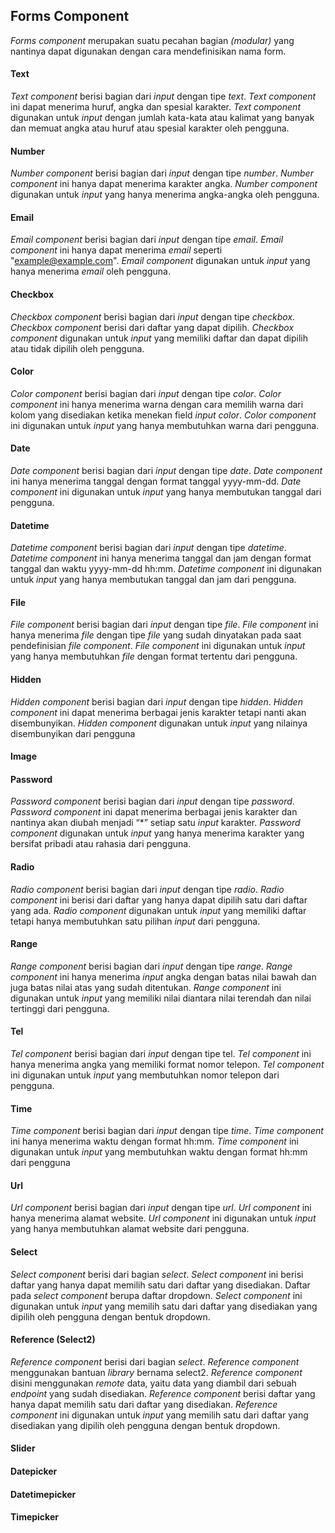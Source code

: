 ## Forms Component  
  
*Forms component* merupakan suatu pecahan bagian *(modular)* yang nantinya dapat digunakan dengan cara mendefinisikan nama form.  
  
#### Text  
  
*Text component* berisi bagian dari *input* dengan tipe *text*. *Text component* ini dapat menerima huruf, angka dan spesial karakter. *Text component* digunakan untuk *input* dengan jumlah kata-kata atau kalimat yang banyak dan memuat angka atau huruf atau spesial karakter oleh pengguna.
  
#### Number  
  
*Number component* berisi bagian dari *input* dengan tipe *number*. *Number component* ini hanya dapat menerima karakter angka. *Number component* digunakan untuk *input* yang hanya menerima angka-angka oleh pengguna.
  
#### Email  
  
*Email component* berisi bagian dari *input* dengan tipe *email*. *Email component* ini hanya dapat menerima *email* seperti "example@example.com". *Email component* digunakan untuk *input* yang hanya menerima *email* oleh pengguna.
  
#### Checkbox  
  
*Checkbox component* berisi bagian dari *input* dengan tipe *checkbox*. *Checkbox component* berisi dari daftar yang dapat dipilih. *Checkbox component* digunakan untuk *input* yang memiliki daftar dan dapat dipilih atau tidak dipilih oleh pengguna.
  
#### Color  
  
*Color component* berisi bagian dari *input* dengan tipe *color*. *Color component* ini hanya menerima warna dengan cara memilih warna dari kolom yang disediakan ketika menekan field *input color*. *Color component* ini digunakan untuk *input* yang hanya membutuhkan warna dari pengguna. 
  
#### Date  
  
*Date component* berisi bagian dari *input* dengan tipe *date*. *Date component* ini hanya menerima tanggal dengan format tanggal yyyy-mm-dd. *Date component* ini digunakan untuk *input* yang hanya membutukan tanggal dari pengguna. 
  
#### Datetime  
  
*Datetime component* berisi bagian dari *input* dengan tipe *datetime*. *Datetime component* ini hanya menerima tanggal dan jam dengan format tanggal dan waktu yyyy-mm-dd hh:mm. *Datetime component* ini digunakan untuk *input* yang hanya membutukan tanggal dan jam dari pengguna. 
  
#### File  
  
*File component* berisi bagian dari *input* dengan tipe *file*. *File component* ini hanya menerima *file* dengan tipe *file* yang sudah dinyatakan pada saat pendefinisian *file component*. *File component* ini digunakan untuk *input* yang hanya membutuhkan *file* dengan format tertentu dari pengguna. 
  
#### Hidden  
  
*Hidden component* berisi bagian dari *input* dengan tipe *hidden*. *Hidden component* ini dapat menerima berbagai jenis karakter tetapi nanti akan disembunyikan. *Hidden component* digunakan untuk *input* yang nilainya disembunyikan dari pengguna
  
#### Image  
  

  
#### Password  
  
*Password component* berisi bagian dari *input* dengan tipe *password*. *Password component* ini dapat menerima berbagai jenis karakter dan nantinya akan diubah menjadi “*” setiap satu *input* karakter. *Password component* digunakan untuk *input* yang hanya menerima karakter yang bersifat pribadi atau rahasia dari pengguna. 
  
#### Radio  
  
*Radio component* berisi bagian dari *input* dengan tipe *radio*. *Radio component* ini berisi dari daftar yang hanya dapat dipilih satu dari daftar yang ada. *Radio component* digunakan untuk *input* yang memiliki daftar tetapi hanya membutuhkan satu pilihan *input* dari pengguna.
  
#### Range  
  
*Range component* berisi bagian dari *input* dengan tipe *range*. *Range component* ini hanya menerima *input* angka dengan batas nilai bawah dan juga batas nilai atas yang sudah ditentukan. *Range component* ini digunakan untuk *input* yang memiliki nilai diantara nilai terendah dan nilai tertinggi dari pengguna. 
  
#### Tel  
  
*Tel component* berisi bagian dari *input* dengan tipe tel. *Tel component* ini hanya menerima angka yang memiliki format nomor telepon. *Tel component* ini digunakan untuk *input* yang membutuhkan nomor telepon dari pengguna. 
  
#### Time  
  
*Time component* berisi bagian dari *input* dengan tipe *time*. *Time component* ini hanya menerima waktu dengan format hh:mm. *Time component* ini digunakan untuk *input* yang membutuhkan waktu dengan format hh:mm dari pengguna
  
#### Url  
  
*Url component* berisi bagian dari *input* dengan tipe *url*. *Url component* ini hanya menerima alamat website. *Url component* ini digunakan untuk *input* yang hanya membutuhkan alamat website dari pengguna. 
  
#### Select  
  
*Select component* berisi dari bagian *select*. *Select component* ini berisi daftar yang hanya dapat memilih satu dari daftar yang disediakan. Daftar pada *select component* berupa daftar dropdown. *Select component* ini digunakan untuk *input* yang memilih satu dari daftar yang disediakan yang dipilih oleh pengguna dengan bentuk dropdown.
  
#### Reference (Select2)  
  
*Reference component* berisi dari bagian *select*. *Reference component* menggunakan bantuan *library* bernama select2. *Reference component* disini menggunakan *remote* data, yaitu data yang diambil dari sebuah *endpoint* yang sudah disediakan. *Reference component* berisi daftar yang hanya dapat memilih satu dari daftar yang disediakan. *Reference component* ini digunakan untuk *input* yang memilih satu dari daftar yang disediakan yang dipilih oleh pengguna dengan bentuk dropdown.
  
#### Slider  
  

  
#### Datepicker  
  

  
#### Datetimepicker  
  

  
#### Timepicker  
  

  